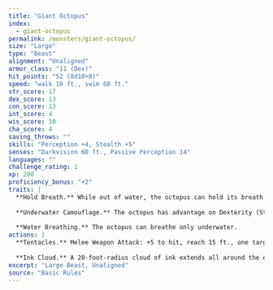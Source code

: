 ```yaml
---
title: "Giant Octopus"
index:
  - giant-octopus
permalink: /monsters/giant-octopus/
size: "Large"
type: "Beast"
alignment: "Unaligned"
armor_class: "11 (Dex)"
hit_points: "52 (8d10+8)"
speed: "walk 10 ft., swim 60 ft."
str_score: 17
dex_score: 13
con_score: 13
int_score: 4
wis_score: 10
cha_score: 4
saving_throws: ""
skills: "Perception +4, Stealth +5"
senses: "Darkvision 60 ft., Passive Perception 14"
languages: ""
challenge_rating: 1
xp: 200
proficiency_bonus: "+2"
traits: |
  **Hold Breath.** While out of water, the octopus can hold its breath for 1 hour.
  
  **Underwater Camouflage.** The octopus has advantage on Dexterity (Stealth) checks made while underwater.
  
  **Water Breathing.** The octopus can breathe only underwater.
actions: |
  **Tentacles.** Melee Weapon Attack: +5 to hit, reach 15 ft., one target. Hit: 10 (2d6 + 3) bludgeoning damage. If the target is a creature, it is grappled (escape DC 16). Until this grapple ends, the target is restrained, and the octopus can't use its tentacles on another target.
  
  **Ink Cloud.** A 20-foot-radius cloud of ink extends all around the octopus if it is underwater. The area is heavily obscured for 1 minute, although a significant current can disperse the ink. After releasing the ink, the octopus can use the Dash action as a bonus action.  
excerpt: "Large Beast, Unaligned"
source: "Basic Rules"
---
```

